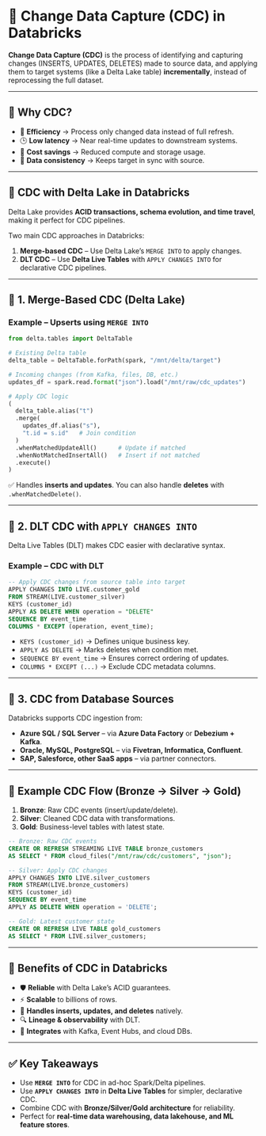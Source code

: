 # 🔄 Change Data Capture (CDC) in Databricks

**Change Data Capture (CDC)** is the process of identifying and capturing changes (INSERTS, UPDATES, DELETES) made to source data, and applying them to target systems (like a Delta Lake table) **incrementally**, instead of reprocessing the full dataset.

---

## 🔹 Why CDC?

- 🚀 **Efficiency** → Process only changed data instead of full refresh.  
- 🕒 **Low latency** → Near real-time updates to downstream systems.  
- 💾 **Cost savings** → Reduced compute and storage usage.  
- 🔄 **Data consistency** → Keeps target in sync with source.  

---

## 🔹 CDC with Delta Lake in Databricks

Delta Lake provides **ACID transactions, schema evolution, and time travel**, making it perfect for CDC pipelines.  

Two main CDC approaches in Databricks:

1. **Merge-based CDC** – Use Delta Lake’s `MERGE INTO` to apply changes.  
2. **DLT CDC** – Use **Delta Live Tables** with `APPLY CHANGES INTO` for declarative CDC pipelines.  

---

## 🔹 1. Merge-Based CDC (Delta Lake)

### Example – Upserts using `MERGE INTO`

```python
from delta.tables import DeltaTable

# Existing Delta table
delta_table = DeltaTable.forPath(spark, "/mnt/delta/target")

# Incoming changes (from Kafka, files, DB, etc.)
updates_df = spark.read.format("json").load("/mnt/raw/cdc_updates")

# Apply CDC logic
(
  delta_table.alias("t")
  .merge(
    updates_df.alias("s"),
    "t.id = s.id"   # Join condition
  )
  .whenMatchedUpdateAll()      # Update if matched
  .whenNotMatchedInsertAll()   # Insert if not matched
  .execute()
)
````

✅ Handles **inserts and updates**.
You can also handle **deletes** with `.whenMatchedDelete()`.

---

## 🔹 2. DLT CDC with `APPLY CHANGES INTO`

Delta Live Tables (DLT) makes CDC easier with declarative syntax.

### Example – CDC with DLT

```sql
-- Apply CDC changes from source table into target
APPLY CHANGES INTO LIVE.customer_gold
FROM STREAM(LIVE.customer_silver)
KEYS (customer_id)
APPLY AS DELETE WHEN operation = "DELETE"
SEQUENCE BY event_time
COLUMNS * EXCEPT (operation, event_time);
```

* `KEYS (customer_id)` → Defines unique business key.
* `APPLY AS DELETE` → Marks deletes when condition met.
* `SEQUENCE BY event_time` → Ensures correct ordering of updates.
* `COLUMNS * EXCEPT (...)` → Exclude CDC metadata columns.

---

## 🔹 3. CDC from Database Sources

Databricks supports CDC ingestion from:

* **Azure SQL / SQL Server** – via **Azure Data Factory** or **Debezium + Kafka**.
* **Oracle, MySQL, PostgreSQL** – via **Fivetran, Informatica, Confluent**.
* **SAP, Salesforce, other SaaS apps** – via partner connectors.

---

## 🔹 Example CDC Flow (Bronze → Silver → Gold)

1. **Bronze**: Raw CDC events (insert/update/delete).
2. **Silver**: Cleaned CDC data with transformations.
3. **Gold**: Business-level tables with latest state.

```sql
-- Bronze: Raw CDC events
CREATE OR REFRESH STREAMING LIVE TABLE bronze_customers
AS SELECT * FROM cloud_files("/mnt/raw/cdc/customers", "json");

-- Silver: Apply CDC changes
APPLY CHANGES INTO LIVE.silver_customers
FROM STREAM(LIVE.bronze_customers)
KEYS (customer_id)
SEQUENCE BY event_time
APPLY AS DELETE WHEN operation = 'DELETE';

-- Gold: Latest customer state
CREATE OR REFRESH LIVE TABLE gold_customers
AS SELECT * FROM LIVE.silver_customers;
```

---

## 🔹 Benefits of CDC in Databricks

* 🛡️ **Reliable** with Delta Lake’s ACID guarantees.
* ⚡ **Scalable** to billions of rows.
* 🔄 **Handles inserts, updates, and deletes** natively.
* 🔍 **Lineage & observability** with DLT.
* 🧩 **Integrates** with Kafka, Event Hubs, and cloud DBs.

---

## ✅ Key Takeaways

* Use **`MERGE INTO`** for CDC in ad-hoc Spark/Delta pipelines.
* Use **`APPLY CHANGES INTO`** in **Delta Live Tables** for simpler, declarative CDC.
* Combine CDC with **Bronze/Silver/Gold architecture** for reliability.
* Perfect for **real-time data warehousing, data lakehouse, and ML feature stores**.